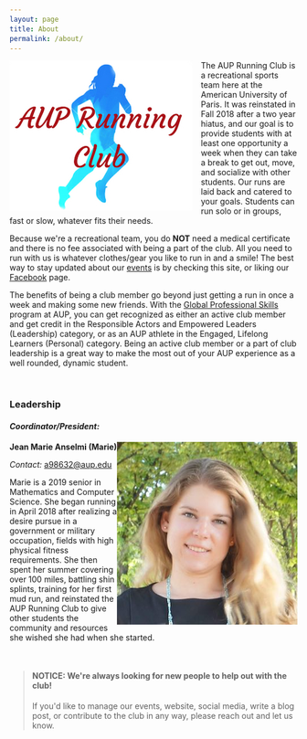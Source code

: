 ```yaml
---
layout: page
title: About
permalink: /about/
---
```

<img style="float:left; margin-right:15px;" src="/assets/AUP Running Club.jpg">
 The AUP Running Club is a recreational sports team here at the American University of Paris. It was reinstated in Fall 2018 after a two year hiatus, and our goal is to provide students with at least one opportunity a week when they can take a break to get out, move, and socialize with other students. Our runs are laid back and catered to your goals. Students can run solo or in groups, fast or slow, whatever fits their needs.

Because we're a recreational team, you do **NOT** need a medical certificate and there is no fee associated with being a part of the club. All you need to run with us is whatever clothes/gear you like to run in and a smile! The best way to stay updated about our [events]() is by checking this site, or liking our [Facebook](https://www.facebook.com/AUPRUNNING/) page.

The benefits of being a club member go beyond just getting a run in once a week and making some new friends. With the [Global Professional Skills](https://www.aup.edu/student-life/activities/GPS) program at AUP, you can get recognized as either an active club member and get credit in the Responsible Actors and Empowered Leaders (Leadership) category, or as an AUP athlete in the Engaged, Lifelong Learners (Personal) category. Being an active club member or a part of club leadership is a great way to make the most out of your AUP experience as a well rounded, dynamic student.

&nbsp;

### **Leadership**
#### *Coordinator/President:*
<img style="float:right;" src="/assets/cropped.jpg">


**Jean Marie Anselmi (Marie)**

*Contact:* <a href="mailto:a98632@aup.edu"> a98632@aup.edu </a>

Marie is a 2019 senior in Mathematics and Computer Science. She began running in April 2018 after realizing a desire pursue in a government or military occupation, fields with high physical fitness requirements. She then spent her summer covering over 100 miles, battling shin splints, training for her first mud run, and reinstated the AUP Running Club to give other students the community and resources she wished she had when she started.

&nbsp;

> #### **NOTICE:** We're always looking for new people to help out with the club!
>If you'd like to manage our events, website, social media, write a blog post, or contribute to the club in any way, please reach out and let us know.
